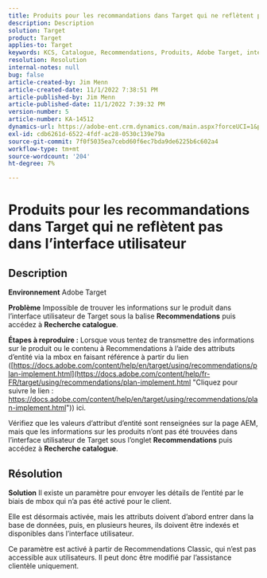 ```yaml
---
title: Produits pour les recommandations dans Target qui ne reflètent pas dans l’interface utilisateur
description: Description
solution: Target
product: Target
applies-to: Target
keywords: KCS, Catalogue, Recommendations, Produits, Adobe Target, interface utilisateur, informations, recherche
resolution: Resolution
internal-notes: null
bug: false
article-created-by: Jim Menn
article-created-date: 11/1/2022 7:38:51 PM
article-published-by: Jim Menn
article-published-date: 11/1/2022 7:39:32 PM
version-number: 5
article-number: KA-14512
dynamics-url: https://adobe-ent.crm.dynamics.com/main.aspx?forceUCI=1&pagetype=entityrecord&etn=knowledgearticle&id=f9bea3ce-1c5a-ed11-9561-6045bd006a22
exl-id: cdb6261d-6522-4fdf-ac28-0530c139e79a
source-git-commit: 7f0f5035ea7cebd60f6ec7bda9de6225b6c602a4
workflow-type: tm+mt
source-wordcount: '204'
ht-degree: 7%

---
```


# Produits pour les recommandations dans Target qui ne reflètent pas dans l’interface utilisateur

## Description


<b>Environnement</b>
Adobe Target

<b>Problème</b>
Impossible de trouver les informations sur le produit dans l’interface utilisateur de Target sous la balise <b>Recommendations</b> puis accédez à <b>Recherche catalogue</b>.

<b>Étapes à reproduire :</b>
Lorsque vous tentez de transmettre des informations sur le produit ou le contenu à Recommendations à l’aide des attributs d’entité via la mbox en faisant référence à partir du lien ([https://docs.adobe.com/content/help/en/target/using/recommendations/plan-implement.html](https://docs.adobe.com/content/help/fr-FR/target/using/recommendations/plan-implement.html "Cliquez pour suivre le lien : https://docs.adobe.com/content/help/en/target/using/recommendations/plan-implement.html")) ici.


Vérifiez que les valeurs d’attribut d’entité sont renseignées sur la page AEM, mais que les informations sur les produits n’ont pas été trouvées dans l’interface utilisateur de Target sous l’onglet <b>Recommendations</b> puis accédez à <b>Recherche catalogue</b>.


## Résolution


<b>Solution</b>
Il existe un paramètre pour envoyer les détails de l’entité par le biais de mbox qui n’a pas été activé pour le client.

Elle est désormais activée, mais les attributs doivent d’abord entrer dans la base de données, puis, en plusieurs heures, ils doivent être indexés et disponibles dans l’interface utilisateur.

Ce paramètre est activé à partir de Recommendations Classic, qui n’est pas accessible aux utilisateurs. Il peut donc être modifié par l’assistance clientèle uniquement.
